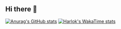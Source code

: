 ## Hi there 👋

[![Anurag's GitHub stats](https://github-readme-stats.vercel.app/api?username=AutumnFishs)](https://github.com/anuraghazra/github-readme-stats)
[![Harlok's WakaTime stats](https://github-readme-stats.vercel.app/api/wakatime?username=AutumnFishs)](https://github.com/anuraghazra/github-readme-stats)

<!--START_SECTION:waka-->
<!--END_SECTION:waka-->
